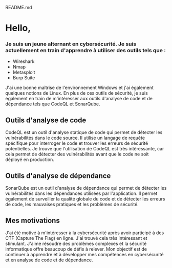 README.md

# Hello,

### Je suis un jeune alternant en cybersécurité. Je suis actuellement en train d'apprendre à utiliser des outils tels que :

- Wireshark
- Nmap
- Metasploit
- Burp Suite

J'ai une bonne maîtrise de l'environnement Windows et j'ai également quelques notions de Linux. 
En plus de ces outils de sécurité, je suis également en train de m'intéresser 
aux outils d'analyse de code et de dépendance tels que CodeQL et SonarQube.

## Outils d'analyse de code

CodeQL est un outil d'analyse statique de code qui permet de détecter les vulnérabilités dans le code source. Il utilise un langage de requête spécifique pour interroger le code et trouver les erreurs de sécurité potentielles. Je trouve que l'utilisation de CodeQL est très intéressante, car cela permet de détecter des vulnérabilités avant que le code ne soit déployé en production.

## Outils d'analyse de dépendance

SonarQube est un outil d'analyse de dépendance qui permet de détecter les vulnérabilités dans les dépendances utilisées par l'application. Il permet également de surveiller la qualité globale du code et de détecter les erreurs de code, les mauvaises pratiques et les problèmes de sécurité.

## Mes motivations

J'ai été motivé à m'intéresser à la cybersécurité après avoir participé à des CTF (Capture The Flag) en ligne.
J'ai trouvé cela très intéressant et stimulant. J'aime résoudre des problèmes complexes et la sécurité 
informatique offre beaucoup de défis à relever. Mon objectif est de continuer à apprendre et à développer 
mes compétences en cybersécurité et en analyse de code et de dépendance.